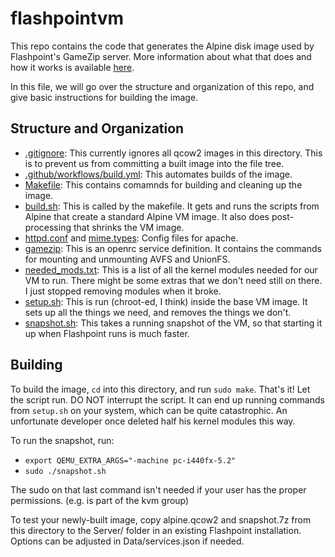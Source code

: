# flashpointvm
This repo contains the code that generates the Alpine disk image used by Flashpoint's GameZip server.
More information about what that does and how it works is available [here](https://bluemaxima.org/flashpoint/datahub/GameZIP_Server).

In this file, we will go over the structure and organization of this repo, and give basic instructions for building the image.

## Structure and Organization
 - [.gitignore](.gitignore): This currently ignores all qcow2 images in this directory. This is to prevent us from committing a built image into the file tree.
 - [.github/workflows/build.yml](.github/workflows/build.yml): This automates builds of the image.
 - [Makefile](Makefile): This contains comamnds for building and cleaning up the image.
 - [build.sh](build.sh): This is called by the makefile. It gets and runs the scripts from Alpine that create a standard Alpine VM image. It also does post-processing that shrinks the VM image.
 - [httpd.conf](httpd.conf) and [mime.types](mime.types): Config files for apache.
 - [gamezip](gamezip): This is an openrc service definition. It contains the commands for mounting and unmounting AVFS and UnionFS.
 - [needed_mods.txt](needed_mods.txt): This is a list of all the kernel modules needed for our VM to run. There might be some extras that we don't need still on there. I just stopped removing modules when it broke.
 - [setup.sh](setup.sh): This is run (chroot-ed, I think) inside the base VM image. It sets up all the things we need, and removes the things we don't.
 - [snapshot.sh](snapshot.sh): This takes a running snapshot of the VM, so that starting it up when Flashpoint runs is much faster.

 ## Building
 To build the image, `cd` into this directory, and run `sudo make`. That's it! Let the script run. DO NOT interrupt the script. It can end up running commands from `setup.sh` on your system, which can be quite catastrophic. An unfortunate developer once deleted half his kernel modules this way.

 To run the snapshot, run:
  - `export QEMU_EXTRA_ARGS="-machine pc-i440fx-5.2"`
  - `sudo ./snapshot.sh`

  The sudo on that last command isn't needed if your user has the proper permissions. (e.g. is part of the kvm group)

  To test your newly-built image, copy alpine.qcow2 and snapshot.7z from this directory to the Server/ folder in an existing Flashpoint installation. Options can be adjusted in Data/services.json if needed.
